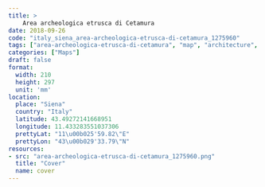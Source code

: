 ```yaml
---
title: > 
    Area archeologica etrusca di Cetamura
date: 2018-09-26
code: "italy_siena_area-archeologica-etrusca-di-cetamura_1275960"
tags: ["area-archeologica-etrusca-di-cetamura", "map", "architecture", "buildings", "Siena", "Italy"]
categories: ["Maps"]
draft: false
format:
  width: 210
  height: 297
  unit: 'mm'
location:
  place: "Siena"
  country: "Italy"
  latitude: 43.49272141668951
  longitude: 11.433283551037306
  prettyLat: "11\u00b025'59.82\"E"
  prettyLon: "43\u00b029'33.79\"N"
resources:
- src: "area-archeologica-etrusca-di-cetamura_1275960.png"
  title: "Cover"
  name: cover
---
```

